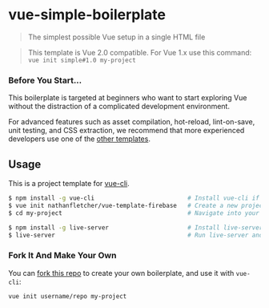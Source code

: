 # vue-simple-boilerplate

> The simplest possible Vue setup in a single HTML file

> This template is Vue 2.0 compatible. For Vue 1.x use this command: `vue init simple#1.0 my-project`

### Before You Start...

This boilerplate is targeted at beginners who want to start exploring Vue without the distraction of a complicated development environment.

For advanced features such as asset compilation, hot-reload, lint-on-save, unit testing, and CSS extraction, we recommend that more experienced developers use one of the [other templates](https://github.com/vuejs-templates/).

## Usage

This is a project template for [vue-cli](https://github.com/vuejs/vue-cli).

``` bash
$ npm install -g vue-cli                          # Install vue-cli if you haven't already
$ vue init nathanfletcher/vue-template-firebase   # Create a new project based on this template
$ cd my-project                                   # Navigate into your new project folder

$ npm install -g live-server                      # Install live-server if you haven't already
$ live-server                                     # Run live-server and open it in your browser
```

### Fork It And Make Your Own

You can [fork this repo](https://help.github.com/articles/fork-a-repo/) to create your own boilerplate, and use it with `vue-cli`:

``` bash
vue init username/repo my-project
```
